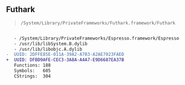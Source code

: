 ## Futhark

> `/System/Library/PrivateFrameworks/Futhark.framework/Futhark`

```diff

   - /System/Library/PrivateFrameworks/Espresso.framework/Espresso
   - /usr/lib/libSystem.B.dylib
   - /usr/lib/libobjc.A.dylib
-  UUID: 2DFFE85E-011A-39A2-A7B3-A2AE7023FAED
+  UUID: DFBD9AFE-CEC3-3A8A-A4A7-E9D6687EA37B
   Functions: 188
   Symbols:   605
   CStrings:  304

```
